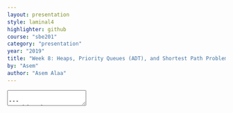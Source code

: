 ```yaml
---
layout: presentation
style: laminal4
highlighter: github
course: "sbe201"
category: "presentation"
year: "2019"
title: "Week 8: Heaps, Priority Queues (ADT), and Shortest Path Problem"
by: "Asem"
author: "Asem Alaa"
---
```



<textarea id="source">

---
## Objectives

1. Learn about **heap** structure
1. Implementing **heap** using arrays
1. Implementing **priority queue (ADT)** using **heap**
1. The Shortest Path Problem (TSP)

---
## Heaps

* Complete Tree.
* Heap Property.

#### Glossary

* Complete Tree: A balanced tree in which the distance from the root to any leaf is either $log(n)$ or $log(n)-1$. [{source}](https://www.cs.auckland.ac.nz/software/AlgAnim/heaps.html).


---
## Heaps: Cont'd

| Conceptual Representation |
|---------------------|
| ![heaptree](/gallery/heaptree.png) |
| ![heapconcrete](/gallery/heapconcrete.png) |

---

| Heap as array |
|---------------|
| ![heap1](/gallery/Heap-as-array.svg) |
|  Creative Commons - [Maxinator](https://commons.wikimedia.org/w/index.php?title=User:Maxiantor&action=edit&redlink=1) |



---
### Operations

#### Insert

Insertion procedures:

--
1. Insert the new element to the bottom level of the heap.
--
2. Compare the added element with its parent; if they are in the correct order, stop.
--
3. If not, swap the element with its parent and return to the previous step.

---
##### Example: Insert 15

| Layout |
|-------|
| ![heapin1](/gallery/heapindel/Heap_add_step1.svg.png) |
| Source: [wikipedia](https://en.wikipedia.org/wiki/Binary_heap) |

---
##### Example: Insert - cont'd

| Layout |
|-------|
| ![heapin2](/gallery/heapindel/Heap_add_step2.svg) |
| Source: [wikipedia](https://en.wikipedia.org/wiki/Binary_heap) |

---
##### Example: Insert - cont'd

| Layout |
|-------|
| ![heapin3](/gallery/heapindel/Heap_add_step3.svg) |
| Source: [wikipedia](https://en.wikipedia.org/wiki/Binary_heap) |

---
#### Extract

|Layout |
|--------|
| ![heapdel1](/gallery/heapindel/Heap_delete_step0.svg) |
| Source: [wikipedia](https://en.wikipedia.org/wiki/Binary_heap) |

---
#### Extract: cont'd

|Layout |
|--------|
| ![heapdel2](/gallery/heapindel/Heap_delete_step0.svg) |
| Source: [wikipedia](https://en.wikipedia.org/wiki/Binary_heap) |


---
#### Extract: cont'd

|Layout |
|--------|
|  ![heapdel3](/gallery/heapindel/Heap_delete_step0.svg) |
| Source: [wikipedia](https://en.wikipedia.org/wiki/Binary_heap) |

---
### Implementation of Min-Heap Using Arrays

| Conceptual Representation |
|---------------------|
| ![heaptree](/gallery/heaptree.png) |
| ![heapconcrete](/gallery/heapconcrete.png) |

---
#### Implementation: Buffer

![treearray](/gallery/Binary_tree_in_array.svg)

---




### NOTE
We will implement min_heap(the data contianed in each node less than the data in that node's children).




----
#### Implementation: Buffer

```c++
struct Heap
{
 
};
```

---
#### Implementation: Buffer

```c++
struct Heap
{
    std::vector<int> buffer;
};
```

---
#### Implementation: Left Child Index

```c++
int getLeftIdx(int parent)
{
    return ???
}
```

---
#### Implementation: Left Child Index

```c++
int getLeftIdx(int parent)
{
    return parent * 2 + 1;
}
```

---
#### Implementation: Right Child Index

```c++
int getRightIdx(int parent)
{

}
```

---
#### Implementation: Right Child Index

```c++
int getRightIdx(int parent)
{
    return parent * 2 + 2;
}
```

---
#### Implementation: Parent Index

```c++
int getParentIdx(int child)
{
    if (child % 2 == 1)
    {

    }
    else
    {

    }
}
```

---
#### Implementation: Parent Index

```c++
int getParentIdx(int child)
{
    if (child % 2 == 1)
    {
        return (child - 1) / 2;
    }
    else
    {

    }
}
```

---
#### Implementation: Parent Index

```c++
int getParentIdx(int child)
{
    if (child % 2 == 1)
    {
        return (child - 1) / 2;
    }
    else
    {
        return (child - 2) / 2;
    }
}
```

---
#### Implementation: Heap size

```c++
int size(Heap &h)
{

}
```

---
#### Implementation: Heap size

```c++
int size(Heap &h)
{
    return h.buffer.size();
}
```

---
#### Implementation: Insert

```c++
void insert(Heap &h, int data)
{
    h.buffer.push_back(data);

    
}
```

---
#### Implementation: Insert

```c++
void insert(Heap &h, int data)
{
    h.buffer.push_back(data);
    int childIdx = h.buffer.size() - 1;
    bubbleUp( h , childIdx );
}
```

---
#### Implementation: Bubble-up / Sift-up / Cascade-up

```c++
void bubbleUp(Heap &h, int child )
{
    // 1. Do we need parent?
    // 2. How can we recover heap property.
    

    

}
```

--
* Guess the steps.

---
#### Implementation: Bubble-up / Sift-up / Cascade-up

```c++
void bubbleUp(Heap &h, int child )
{
    int parent = getParentIdx(child);
    if( h.buffer[child] < h.buffer[parent]) // Means that heap property is violated
    {
        
        
    }
}
```


--
* The `if` conditions means that Heap property is violated
--
* something needs to be done.
--
* How to fix?


---
#### Implementation: Bubble-up / Sift-up / Cascade-up

```c++
void bubbleUp(Heap &h, int child )
{
    int parent = getParentIdx(child);
    if( h.buffer[child] < h.buffer[parent])
    {
        std::swap(h.buffer[child], h.buffer[parent]);
        // ???
    }
}
```

--
* Propagate.

---
#### Implementation: Bubble-up / Sift-up / Cascade-up

```c++
void bubbleUp(Heap &h, int child )
{
    int parent = getParentIdx(child);
    if(  h.buffer[child] < h.buffer[parent])
    {
        std::swap(h.buffer[child], h.buffer[parent]);
        bubbleUp( h , parent );
    }
}
```

--
* Do we miss anything?

---
#### Implementation: Bubble-up / Sift-up / Cascade-up

```c++
void bubbleUp(Heap &h, int child )
{
    int parent = getParentIdx(child);
    if( child >= 0 && parent >= 0  && h.buffer[child] < h.buffer[parent])
    {
        std::swap(h.buffer[child], h.buffer[parent]);
        bubbleUp( h , parent );
    }
}
```

* Sanity checks.

---
#### Implementation: Extract

```c++
int extract(Heap &h)
{
    int child = h.buffer.size() - 1;
    std::swap(h.buffer[child], h.buffer[0]);

    int value = h.buffer.back();
    h.buffer.pop_back();

    bubbleDown( h , 0);
    return value;
}
```

---
#### Implementation: Extract

```c++
int extract(Heap &h)
{
    
    






}
```

---
#### Implementation: Extract

```c++
int extract(Heap &h)
{
    int child = h.buffer.size() - 1;
    std::swap(h.buffer[child], h.buffer[0]);

    
    



}
```

---
#### Implementation: Extract

```c++
int extract(Heap &h)
{
    int child = h.buffer.size() - 1;
    std::swap(h.buffer[child], h.buffer[0]);

    int value = h.buffer.back();
    h.buffer.pop_back();



}
```

---
#### Implementation: Extract

```c++
int extract(Heap &h)
{
    int child = h.buffer.size() - 1;
    std::swap(h.buffer[child], h.buffer[0]);

    int value = h.buffer.back();
    h.buffer.pop_back();

    bubbleDown( h , 0);
    return value;
}
```

---
#### Implementation: Bubble-down / Sift-down / Cascade-down

```c++
void bubbleDown(Heap &h, int parent)
{
    int left = getLeftIdx(parent);
    int right = getRightIdx(parent);
    int length = size(h);
    int minimum = parent;

    if (left < length && h.buffer[left] < h.buffer[minimum])
        minimum = left;

    if (right < length && h.buffer[right] < h.buffer[minimum])
        minimum = right;

    if (minimum != parent)
    {
        std::swap(h.buffer[minimum], h.buffer[parent]);
        bubbleDown(h, minimum);
    }
    else return;
}
```

---
## Clone the source code

```bash
git clone git@github.com:sbme-tutorials/sbe201-heap-pq.git
```

---
## Heapsort

| Heapsort |
|-----------|
| ![heapsort](/gallery/Sorting_heapsort_anim.gif) |
| Creative Commons - [de:User:RolandH](https://de.wikipedia.org/wiki/User:RolandH) | 


---
<iframe width="560" height="315" src="https://www.youtube.com/embed/H5kAcmGOn4Q" frameborder="0" allow="autoplay; encrypted-media" allowfullscreen></iframe>

[{Heaps and Heap Sort}](http://www.zutopedia.com/hs_vs_ms.html)

---
## Reading Homework: Priority Queue (ADT)

* What is PQ as an ADT.
* How can be implemented using Heap.
* Applications.

---
### Reading Homework: Shortest Path Problem

* What is shortest path problem.
* Dijkstra's algorithm using PQ.
* Applications of Dijkstra.

---
#### Dijkstra: Exercise

![](/gallery/dijkstra.png)

---
#### Dijkstra: Demo

<iframe width="560" height="315" src="https://www.youtube.com/embed/U9Raj6rAqqs" frameborder="0" allow="autoplay; encrypted-media" allowfullscreen></iframe>

---
#### Dijkstra: Application

![](/gallery/trees/map.png)




</textarea>
    
